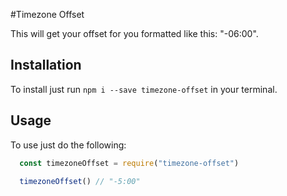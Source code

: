 #Timezone Offset

This will get your offset for you formatted like this: "-06:00".

## Installation
To install just run `npm i --save timezone-offset` in your terminal.

## Usage
To use just do the following:
```js
  const timezoneOffset = require("timezone-offset")

  timezoneOffset() // "-5:00"
```
